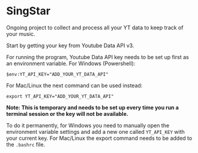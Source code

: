 # SingStar

Ongoing project to collect and process all your YT data to keep track of your music.

Start by getting your key from Youtube Data API v3.

For running the program, Youtube Data API key needs to be set up first as an environment variable. For Windows (Powershell):
```
$env:YT_API_KEY="ADD_YOUR_YT_DATA_API"
```
For Mac/Linux the next command can be used instead:
```
export YT_API_KEY="ADD_YOUR_YT_DATA_API"
```
**Note: This is temporary and needs to be set up every time you run a terminal session or the key will not be available.**

To do it permanently, for Windows you need to manually open the environment variable settings and add a new one called `YT_API_KEY` with your current key. For Mac/Linux the export command needs to be added to the `.bashrc` file.
